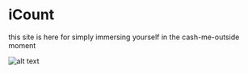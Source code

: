 # iCount
this site is here for simply immersing yourself in the cash-me-outside moment

![alt text](https://cdn.glitch.com/be051fd6-f995-469b-9857-76513b310b1c%2Fhillchart.png?v=1619784142478)
